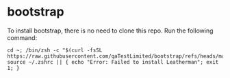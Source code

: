 # bootstrap

To install bootstrap, there is no need to clone this repo.  Run the following command:

```
cd ~; /bin/zsh -c "$(curl -fsSL https://raw.githubusercontent.com/qaTestLimited/bootstrap/refs/heads/main/bootstrap.sh)"; source ~/.zshrc || { echo "Error: Failed to install Leatherman"; exit 1; }
```
